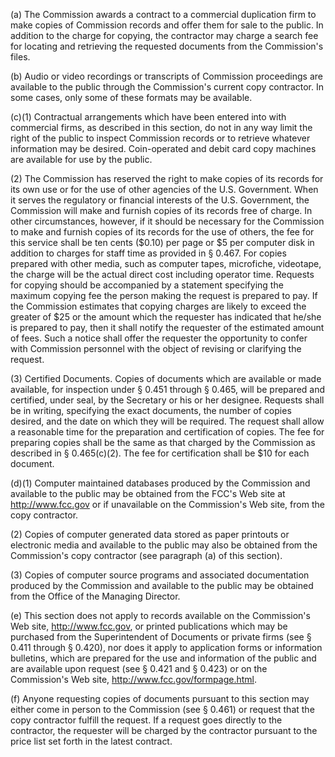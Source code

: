(a) The Commission awards a contract to a commercial duplication firm to make copies of Commission records and offer them for sale to the public. In addition to the charge for copying, the contractor may charge a search fee for locating and retrieving the requested documents from the Commission's files.
                

(b) Audio or video recordings or transcripts of Commission proceedings are available to the public through the Commission's current copy contractor. In some cases, only some of these formats may be available.

(c)(1) Contractual arrangements which have been entered into with commercial firms, as described in this section, do not in any way limit the right of the public to inspect Commission records or to retrieve whatever information may be desired. Coin-operated and debit card copy machines are available for use by the public.

(2) The Commission has reserved the right to make copies of its records for its own use or for the use of other agencies of the U.S. Government. When it serves the regulatory or financial interests of the U.S. Government, the Commission will make and furnish copies of its records free of charge. In other circumstances, however, if it should be necessary for the Commission to make and furnish copies of its records for the use of others, the fee for this service shall be ten cents ($0.10) per page or $5 per computer disk in addition to charges for staff time as provided in § 0.467. For copies prepared with other media, such as computer tapes, microfiche, videotape, the charge will be the actual direct cost including operator time. Requests for copying should be accompanied by a statement specifying the maximum copying fee the person making the request is prepared to pay. If the Commission estimates that copying charges are likely to exceed the greater of $25 or the amount which the requester has indicated that he/she is prepared to pay, then it shall notify the requester of the estimated amount of fees. Such a notice shall offer the requester the opportunity to confer with Commission personnel with the object of revising or clarifying the request.
                

(3) Certified Documents. Copies of documents which are available or made available, for inspection under § 0.451 through § 0.465, will be prepared and certified, under seal, by the Secretary or his or her designee. Requests shall be in writing, specifying the exact documents, the number of copies desired, and the date on which they will be required. The request shall allow a reasonable time for the preparation and certification of copies. The fee for preparing copies shall be the same as that charged by the Commission as described in § 0.465(c)(2). The fee for certification shall be $10 for each document.

(d)(1) Computer maintained databases produced by the Commission and available to the public may be obtained from the FCC's Web site at http://www.fcc.gov or if unavailable on the Commission's Web site, from the copy contractor.
                

(2) Copies of computer generated data stored as paper printouts or electronic media and available to the public may also be obtained from the Commission's copy contractor (see paragraph (a) of this section).

(3) Copies of computer source programs and associated documentation produced by the Commission and available to the public may be obtained from the Office of the Managing Director.

(e) This section does not apply to records available on the Commission's Web site, http://www.fcc.gov, or printed publications which may be purchased from the Superintendent of Documents or private firms (see § 0.411 through § 0.420), nor does it apply to application forms or information bulletins, which are prepared for the use and information of the public and are available upon request (see § 0.421 and § 0.423) or on the Commission's Web site, http://www.fcc.gov/formpage.html.

(f) Anyone requesting copies of documents pursuant to this section may either come in person to the Commission (see § 0.461) or request that the copy contractor fulfill the request. If a request goes directly to the contractor, the requester will be charged by the contractor pursuant to the price list set forth in the latest contract.

